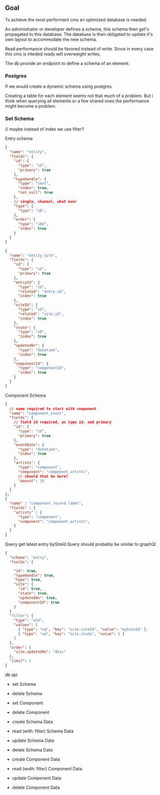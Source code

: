 ## Goal

To achieve the most performant cms an optimized database is needed.

An administrator or developer defines a schema, this schema then get's propagated to this database.
The database is then obligated to update it's own layout to accommodate the new schema.

Read performance should be favored instead of write. Since in every case this cms is inteded reads will overweight writes.


The db provide an endpoint to define a schema of an element.


### Postgres

If we would create a dynamic schema using postgres.

Creating a table for each element seems not that much of a problem.
But i think when querying all elements or a few shared ones the performance might become a problem.


### Set Schema

// maybe instead of index we use filter?

Entry schema
```json
{
  "name": "entity",
  "fields": {
    "id": {
      "type": "id",
      "primary": true
    },
    "typeHandle": {
      "type": "text",
      "index": true,
      "not_null": true
    },
    // single, channel, what ever
    "type": {
      "type": "i8",
    },
    "order": {
      "type": "i64",
      "index": true
    }
  }
}

{
  "name": "entity_site",
  "fields": {
    "id": {
      "type": "id",
      "primary": true
    },
    "entryId": {
      "type": "id",
      "related": "entry.id",
      "index": true
    },
    "siteId": {
      "type": "id",
      "related": "site.id",
      "index": true
    },
    "state": {
      "type": "i8",
      "index": true
    },
    "updatedOn": {
      "type": "datetime",
      "index": true
    },
    "componentId": {
      "type": "componentId",
      "index": true
    }
  }
}
```

Component Schema
```json
{
  // name required to start with component
  "name": "component_event",
  "fields": {
    // field id required, as type id, and primary
    "id": {
      "type": "id",
      "primary": true
    },
    "eventDate": {
      "type": "datetime",
      "index": true
    },
    "artists": {
      "type": "component",
      "component": "component_artists",
      // should that be here?
      "amount": 10
    }
  }
},
{
  "name" : "component_record_label",
  "fields" : {
    "artists" : {
      "type": "component",
      "component": "component_artists",
    }
  }
}
```



Query get latest entry bySiteId
Query should probably be similar to graphQl
```json
{
  "schema": "entry",
  "fields": {

    "id": true,
    "typeHandle": true,
    "type": true,
    "site": {
      "id": true,
      "state": true,
      "updatedOn": true,
      "componentId": true
    }
  }
  "filter": {
    "type": "and",
    "values": [
      { "type": "eq", "key": "site.siteId", "value": "mySiteId" },
      { "type": "eq", "key": "site.state", "value": 5 }
    ]
  },
  "order": {
    "site.updatedOn": "desc"
  },
  "limit": 1
}
```



db api
- set Schema
- delete Schema
- set Component
- delete Component

- create Schema Data
- read (with: filter) Schema Data
- update Schema Data
- delete Schema Data

- create Component Data
- read (wuth: filter) Component Data
- update Component Data
- delete Component Data